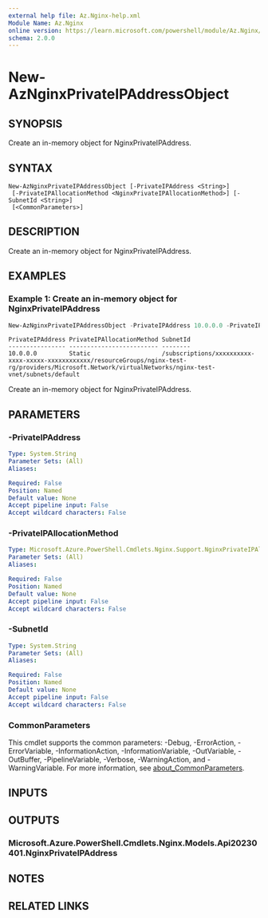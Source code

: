 ```yaml
---
external help file: Az.Nginx-help.xml
Module Name: Az.Nginx
online version: https://learn.microsoft.com/powershell/module/Az.Nginx/new-AzNginxPrivateIPAddressObject
schema: 2.0.0
---
```


# New-AzNginxPrivateIPAddressObject

## SYNOPSIS
Create an in-memory object for NginxPrivateIPAddress.

## SYNTAX

```
New-AzNginxPrivateIPAddressObject [-PrivateIPAddress <String>]
 [-PrivateIPAllocationMethod <NginxPrivateIPAllocationMethod>] [-SubnetId <String>]
 [<CommonParameters>]
```

## DESCRIPTION
Create an in-memory object for NginxPrivateIPAddress.

## EXAMPLES

### Example 1: Create an in-memory object for NginxPrivateIPAddress
```powershell
New-AzNginxPrivateIPAddressObject -PrivateIPAddress 10.0.0.0 -PrivateIPAllocationMethod Static -SubnetId /subscriptions/xxxxxxxxxx-xxxx-xxxxx-xxxxxxxxxxxx/resourceGroups/nginx-test-rg/providers/Microsoft.Network/virtualNetworks/nginx-test-vnet/subnets/default
```

```output
PrivateIPAddress PrivateIPAllocationMethod SubnetId
---------------- ------------------------- --------
10.0.0.0         Static                    /subscriptions/xxxxxxxxxx-xxxx-xxxxx-xxxxxxxxxxxx/resourceGroups/nginx-test-rg/providers/Microsoft.Network/virtualNetworks/nginx-test-vnet/subnets/default
```

Create an in-memory object for NginxPrivateIPAddress.

## PARAMETERS

### -PrivateIPAddress

```yaml
Type: System.String
Parameter Sets: (All)
Aliases:

Required: False
Position: Named
Default value: None
Accept pipeline input: False
Accept wildcard characters: False
```

### -PrivateIPAllocationMethod

```yaml
Type: Microsoft.Azure.PowerShell.Cmdlets.Nginx.Support.NginxPrivateIPAllocationMethod
Parameter Sets: (All)
Aliases:

Required: False
Position: Named
Default value: None
Accept pipeline input: False
Accept wildcard characters: False
```

### -SubnetId

```yaml
Type: System.String
Parameter Sets: (All)
Aliases:

Required: False
Position: Named
Default value: None
Accept pipeline input: False
Accept wildcard characters: False
```

### CommonParameters
This cmdlet supports the common parameters: -Debug, -ErrorAction, -ErrorVariable, -InformationAction, -InformationVariable, -OutVariable, -OutBuffer, -PipelineVariable, -Verbose, -WarningAction, and -WarningVariable. For more information, see [about_CommonParameters](http://go.microsoft.com/fwlink/?LinkID=113216).

## INPUTS

## OUTPUTS

### Microsoft.Azure.PowerShell.Cmdlets.Nginx.Models.Api20230401.NginxPrivateIPAddress

## NOTES

## RELATED LINKS
